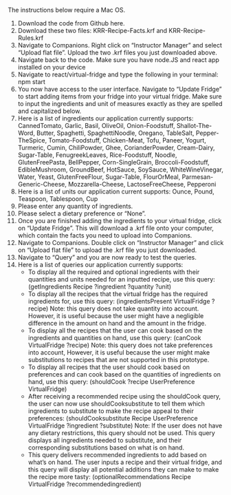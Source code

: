 The instructions below require a Mac OS.

1. Download the code from Github here.
2. Download these two files: KRR-Recipe-Facts.krf and KRR-Recipe-Rules.krf
3. Navigate to Companions. Right click on “Instructor Manager” and select “Upload flat file”. Upload the two .krf files you just downloaded above.
4. Navigate back to the code. Make sure you have node.JS and react app installed on your device 
5. Navigate to react/virtual-fridge and type the following in your terminal: npm start
6. You now have access to the user interface.  Navigate to “Update Fridge” to start adding items from your fridge into your virtual fridge. Make sure to input the ingredients and unit of measures exactly as they are spelled and capitalized below.
7. Here is a list of ingredients our application currently supports: CannedTomato, Garlic, Basil, OliveOil, Onion-Foodstuff, Shallot-The-Word, Butter, Spaghetti, SpaghettiNoodle, Oregano, TableSalt, Pepper-TheSpice, Tomato-Foodstuff, Chicken-Meat, Tofu, Paneer, Yogurt, Turmeric, Cumin, ChiliPowder, Ghee, CorianderPowder, Cream-Dairy, Sugar-Table, FenugreekLeaves, Rice-Foodstuff, Noodle, GlutenFreePasta, BellPepper, Corn-SingleGrain, Broccoli-Foodstuff, EdibleMushroom, GroundBeef, HotSauce, SoySauce, WhiteWineVinegar, Water, Yeast, GlutenFreeFlour, Sugar-Table, FlourOrMeal, Parmesan-Generic-Cheese, Mozzarella-Cheese, LactoseFreeCheese, Pepperoni
8. Here is a list of units our application current supports: Ounce, Pound, Teaspoon, Tablespoon, Cup
9. Please enter any quantity of ingredients.
10. Please select a dietary preference or “None”.
11. Once you are finished adding the ingredients to your virtual fridge, click on “Update Fridge”. This will download a .krf file onto your computer, which contain the facts you need to upload into Companions.
12. Navigate to Companions. Double click on “Instructor Manager” and click on “Upload flat file” to upload the .krf file you just downloaded.
13. Navigate to “Query” and you are now ready to test the queries.
14. Here is a list of queries our application currently supports:
    - To display all the required and optional ingredients with their quantities and units needed for an inputted recipe, use this query:
          (getIngredients Recipe ?ingredient ?quantity ?unit)
    - To display all the recipes that the virtual fridge has the required ingredients for, use this query:
          (ingredientsPresent VirtualFridge ?recipe)
      Note: this query does not take quantity into account. However, it is useful because the user might have a negligible difference in the amount on           hand and the amount in the fridge.
    - To display all the recipes that the user can cook based on the ingredients and quantities on hand, use this query:
          (canCook VirtualFridge ?recipe)
      Note: this query does not take preferences into account, However, it is useful because the user might make substitutions to recipes that are not           supported in this prototype.
    - To display all recipes that the user should cook based on preferences and can cook based on the quantities of ingredients on hand, use this query: 
          (shouldCook ?recipe UserPreference VirtualFridge)
    - After receiving a recommended recipe using the shouldCook query, the user can now use shouldCooksubstitute to tell them which ingredients to               substitute to make the recipe appeal to their preferences:
          (shouldCooksubstitute Recipe UserPreference VirtualFridge ?ingredient ?substitute)
      Note: If the user does not have any dietary restrictions, this query should not be used. This query displays all ingredients needed to substitute,         and their corresponding substitutions based on what is on hand. 
    - This query delivers recommended ingredients to add based on what’s on hand. The user inputs a recipe and their virtual fridge, and this query will         display all potential additions they can make to make the recipe more tasty:
           (optionalRecommendations Recipe VirtualFridge ?recommendedingredient) 
